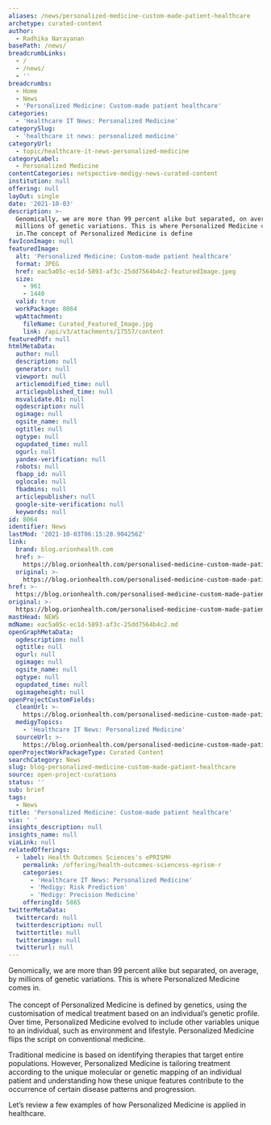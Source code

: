 ```yaml
---
aliases: /news/personalized-medicine-custom-made-patient-healthcare
archetype: curated-content
author:
  - Radhika Narayanan
basePath: /news/
breadcrumbLinks:
  - /
  - /news/
  - ''
breadcrumbs:
  - Home
  - News
  - 'Personalized Medicine: Custom-made patient healthcare'
categories:
  - 'Healthcare IT News: Personalized Medicine'
categorySlug:
  - 'healthcare it news: personalized medicine'
categoryUrl:
  - topic/healthcare-it-news-personalized-medicine
categoryLabel:
  - Personalized Medicine
contentCategories: netspective-medigy-news-curated-content
institution: null
offering: null
layOut: single
date: '2021-10-03'
description: >-
  Genomically, we are more than 99 percent alike but separated, on average, by
  millions of genetic variations. This is where Personalized Medicine comes
  in.The concept of Personalized Medicine is define
favIconImage: null
featuredImage:
  alt: 'Personalized Medicine: Custom-made patient healthcare'
  format: JPEG
  href: eac5a05c-ec1d-5893-af3c-25dd7564b4c2-featuredImage.jpeg
  size:
    - 961
    - 1440
  valid: true
  workPackage: 8064
  wpAttachment:
    fileName: Curated_Featured_Image.jpg
    link: /api/v3/attachments/17557/content
featuredPdf: null
htmlMetaData:
  author: null
  description: null
  generator: null
  viewport: null
  articlemodified_time: null
  articlepublished_time: null
  msvalidate.01: null
  ogdescription: null
  ogimage: null
  ogsite_name: null
  ogtitle: null
  ogtype: null
  ogupdated_time: null
  ogurl: null
  yandex-verification: null
  robots: null
  fbapp_id: null
  oglocale: null
  fbadmins: null
  articlepublisher: null
  google-site-verification: null
  keywords: null
id: 8064
identifier: News
lastMod: '2021-10-03T06:15:28.904256Z'
link:
  brand: blog.orionhealth.com
  href: >-
    https://blog.orionhealth.com/personalised-medicine-custom-made-patient-healthcare/
  original: >-
    https://blog.orionhealth.com/personalised-medicine-custom-made-patient-healthcare/
href: >-
  https://blog.orionhealth.com/personalised-medicine-custom-made-patient-healthcare/
original: >-
  https://blog.orionhealth.com/personalised-medicine-custom-made-patient-healthcare/
mastHead: NEWS
mdName: eac5a05c-ec1d-5893-af3c-25dd7564b4c2.md
openGraphMetaData:
  ogdescription: null
  ogtitle: null
  ogurl: null
  ogimage: null
  ogsite_name: null
  ogtype: null
  ogupdated_time: null
  ogimageheight: null
openProjectCustomFields:
  cleanUrl: >-
    https://blog.orionhealth.com/personalised-medicine-custom-made-patient-healthcare/
  medigyTopics:
    - 'Healthcare IT News: Personalized Medicine'
  sourceUrl: >-
    https://blog.orionhealth.com/personalised-medicine-custom-made-patient-healthcare/
openProjectWorkPackageType: Curated Content
searchCategory: News
slug: blog-personalized-medicine-custom-made-patient-healthcare
source: open-project-curations
status: ''
sub: brief
tags:
  - News
title: 'Personalized Medicine: Custom-made patient healthcare'
via: ' '
insights_description: null
insights_name: null
viaLink: null
relatedOfferings:
  - label: Health Outcomes Sciences's ePRISM®
    permalink: /offering/health-outcomes-sciencess-eprism-r
    categories:
      - 'Healthcare IT News: Personalized Medicine'
      - 'Medigy: Risk Prediction'
      - 'Medigy: Precision Medicine'
    offeringId: 5865
twitterMetaData:
  twittercard: null
  twitterdescription: null
  twittertitle: null
  twitterimage: null
  twitterurl: null
---
```

<p>Genomically, we are more than 99 percent alike but separated, on average, by millions of genetic variations. This is where Personalized Medicine comes in.<br><br>The concept of Personalized Medicine is defined by genetics, using the customisation of medical treatment based on an individual’s genetic profile. Over time, Personalized Medicine evolved to include other variables unique to an individual, such as environment and lifestyle. Personalized Medicine flips the script on conventional medicine.</p><p>Traditional medicine is based on identifying therapies that target entire populations. However, Personalized Medicine is tailoring treatment according to the unique molecular or genetic mapping of an individual patient and understanding how these unique features contribute to the occurrence of certain disease patterns and progression.</p><p>Let’s review a few examples of how Personalized Medicine is applied in healthcare.</p>